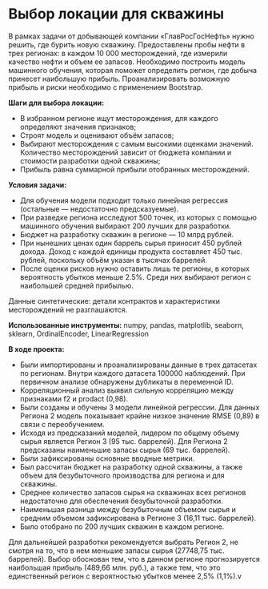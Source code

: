 # Выбор локации для скважины
В рамках задачи от добывающей компании «ГлавРосГосНефть» нужно решить, где бурить новую скважину.
Предоставлены пробы нефти в трех регионах: в каждом 10 000 месторождений, где измерили качество нефти и объем ее запасов.
Необходимо построить модель машинного обучения, которая поможет определить регион, где добыча принесет наибольшую прибыль. Проанализировать возможную прибыль и риски необходимо с применением Bootstrap.

<b>Шаги для выбора локации:</b>
* В избранном регионе ищут месторождения, для каждого определяют значения признаков;
* Строят модель и оценивают объём запасов;
* Выбирают месторождения с самым высокими оценками значений. Количество месторождений зависит от бюджета компании и стоимости разработки одной скважины;
* Прибыль равна суммарной прибыли отобранных месторождений.

<b>Условия задачи:</b>
* Для обучения модели подходит только линейная регрессия (остальные — недостаточно предсказуемые).
* При разведке региона исследуют 500 точек, из которых с помощью машинного обучения выбирают 200 лучших для разработки.
* Бюджет на разработку скважин в регионе — 10 млрд рублей.
* При нынешних ценах один баррель сырья приносит 450 рублей дохода. Доход с каждой единицы продукта составляет 450 тыс. рублей, поскольку объём указан в тысячах баррелей.
* После оценки рисков нужно оставить лишь те регионы, в которых вероятность убытков меньше 2.5%. Среди них выбирают регион с наибольшей средней прибылью.

Данные синтетические: детали контрактов и характеристики месторождений не разглашаются.

<b>Использованные инструменты:</b>
numpy, pandas, matplotlib, seaborn, sklearn, OrdinalEncoder, LinearRegression

<b>В ходе проекта:</b>
- Были импортированы и проанализированы данные в трех датасетах по регионам. Внутри каждого датасета 100000 наблюдений. При первичном анализе обнаружены дубликаты в переменной ID.
- Корреляционный анализ выявил сильную корреляцию между признаками f2 и prodact (0,98).
- Были созданы и обучены 3 модели линейной регрессии. Для данных Региона 2 модель показывает крайне низкое значение RMSE (0,89) в связи с переобучением.
- Исходя из предсказаний моделей, лидером по общему объему сырья является Регион 3 (95 тыс. баррелей). Для Региона 2 предсказаны наименьшие запасы сырья (69 тыс. баррелей).
- Были зафиксированы основные вводные метрики.
- Был рассчитан бюджет на разработку одной скважины, а также объем для безубыточного производства для региона и для скважины.
- Среднее количество запасов сырья на скважинах всех регионов недостаточно для обеспечения безубыточной разработки.
- Наименьшая разница между безубыточным объемом сырья и средним объемом зафиксирована в Регионе 3 (16,11 тыс. баррелей).
- Было отобрано по 200 лучших скважин в каждом регионе.

Для дальнейшей разработки рекомендуется выбрать Регион 2, не смотря на то, что в нем меньшие запасы сырья (27748,75 тыс. баррелей). Выбор обоснован тем, что в данном регионе прогнозируется наибольшая прибыль (489,66 млн. руб.), а также тем, что это единственный регион с вероятностью убытков менее 2,5% (1,1%).v

